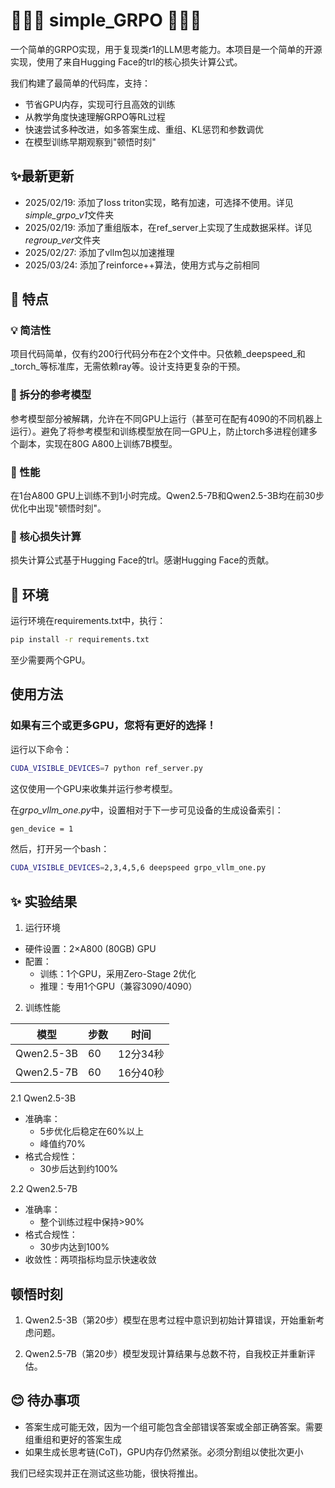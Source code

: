 # 🚀🚀🚀 simple_GRPO 🚀🚀🚀

一个简单的GRPO实现，用于复现类r1的LLM思考能力。本项目是一个简单的开源实现，使用了来自Hugging Face的trl的核心损失计算公式。

我们构建了最简单的代码库，支持：
- 节省GPU内存，实现可行且高效的训练
- 从教学角度快速理解GRPO等RL过程
- 快速尝试多种改进，如多答案生成、重组、KL惩罚和参数调优
- 在模型训练早期观察到"顿悟时刻"

## ✨最新更新
- 2025/02/19: 添加了loss triton实现，略有加速，可选择不使用。详见*simple_grpo_v1*文件夹
- 2025/02/19: 添加了重组版本，在ref_server上实现了生成数据采样。详见*regroup_ver*文件夹
- 2025/02/27: 添加了vllm包以加速推理
- 2025/03/24: 添加了reinforce++算法，使用方式与之前相同

## 🌟 特点

### 💡 简洁性
项目代码简单，仅有约200行代码分布在2个文件中。只依赖_deepspeed_和_torch_等标准库，无需依赖ray等。设计支持更复杂的干预。

### 🤖 拆分的参考模型
参考模型部分被解耦，允许在不同GPU上运行（甚至可在配有4090的不同机器上运行）。避免了将参考模型和训练模型放在同一GPU上，防止torch多进程创建多个副本，实现在80G A800上训练7B模型。

### 💃 性能
在1台A800 GPU上训练不到1小时完成。Qwen2.5-7B和Qwen2.5-3B均在前30步优化中出现"顿悟时刻"。

### 🥳 核心损失计算
损失计算公式基于Hugging Face的trl。感谢Hugging Face的贡献。

## 🙌 环境
运行环境在requirements.txt中，执行：
```bash
pip install -r requirements.txt
```
至少需要两个GPU。

## 使用方法
### 如果有三个或更多GPU，您将有更好的选择！
运行以下命令：
```bash
CUDA_VISIBLE_DEVICES=7 python ref_server.py
```
这仅使用一个GPU来收集并运行参考模型。

在*grpo_vllm_one.py*中，设置相对于下一步可见设备的生成设备索引：
```bash
gen_device = 1
```
然后，打开另一个bash：
```bash
CUDA_VISIBLE_DEVICES=2,3,4,5,6 deepspeed grpo_vllm_one.py
```

## ✨ 实验结果

1. 运行环境
- 硬件设置：2×A800 (80GB) GPU
- 配置：
  - 训练：1个GPU，采用Zero-Stage 2优化
  - 推理：专用1个GPU（兼容3090/4090）

2. 训练性能
   
| 模型        | 步数 | 时间       |
|------------|------|------------|
| Qwen2.5-3B | 60   | 12分34秒   |
| Qwen2.5-7B | 60   | 16分40秒   |

2.1 Qwen2.5-3B
- 准确率：
  - 5步优化后稳定在60%以上
  - 峰值约70%
- 格式合规性：
  - 30步后达到约100%

2.2 Qwen2.5-7B
- 准确率：
  - 整个训练过程中保持>90%
- 格式合规性：
  - 30步内达到100%
- 收敛性：两项指标均显示快速收敛

## 顿悟时刻
1. Qwen2.5-3B（第20步）模型在思考过程中意识到初始计算错误，开始重新考虑问题。

2. Qwen2.5-7B（第20步）模型发现计算结果与总数不符，自我校正并重新评估。

## 😊 待办事项
- 答案生成可能无效，因为一个组可能包含全部错误答案或全部正确答案。需要组重组和更好的答案生成
- 如果生成长思考链(CoT)，GPU内存仍然紧张。必须分割组以使批次更小

我们已经实现并正在测试这些功能，很快将推出。 